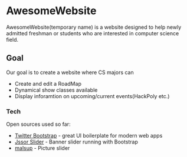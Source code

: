 # AwesomeWebsite

AwesomeWebsite(temporary name) is a website designed to help newly admitted freshman or students who are interested in computer science field.

## Goal
Our goal is to create a website where CS majors can
* Create and edit a RoadMap 
* Dynamical show classes available 
* Display inforamtion on upcoming/current events(HackPoly etc.)

### Tech
Open sources used so far:
* [Twitter Bootstrap] - great UI boilerplate for modern web apps
* [Jssor Slider] - Banner slider running with Bootstrap
* [malsup] - Picture slider

[//]: #  
   [malsup]:<http://jquery.malsup.com/cycle2/>
   [Twitter Bootstrap]: <http://twitter.github.com/bootstrap/>
   [Jssor Slider]: <http://jssor.com/>
   [jQuery]: <http://jquery.com>
